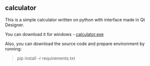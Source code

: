 ## calculator

This is a simple calculator written on python with interface made in Qt Designer.

You can download it for windows - [calculator.exe](https://github.com/InvisibleForest/calculator/releases/download/v1.0.1/calculator.exe)

Also, you can download the source code and prepare environment by running:
>pip install -r requirements.txt

